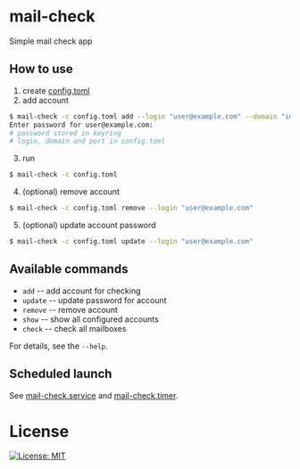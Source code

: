 # mail-check
Simple mail check app

## How to use
1. create [config.toml](./config/config.toml)
2. add account
```bash
$ mail-check -c config.toml add --login "user@example.com" --domain "imap.example.com" --port 993
Enter password for user@example.com:
# password stored in keyring
# login, domain and port in config.toml
```
3. run
```bash
$ mail-check -c config.toml
```
4. (optional) remove account
```bash
$ mail-check -c config.toml remove --login "user@example.com"
```
5. (optional) update account password
```bash
$ mail-check -c config.toml update --login "user@example.com"
```

## Available commands
- `add` -- add account for checking
- `update` -- update password for account
- `remove` -- remove account
- `show` -- show all configured accounts
- `check` -- check all mailboxes

For details, see the `--help`.

## Scheduled launch
See [mail-check.service](./config/mail-check.service) and [mail-check.timer](./config/mail-check.timer).

# License
[![License: MIT](https://img.shields.io/badge/License-MIT-yellow.svg)](https://opensource.org/licenses/MIT)
